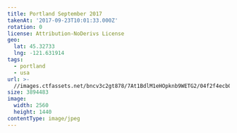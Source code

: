 ```yaml
---
title: Portland September 2017
takenAt: '2017-09-23T10:01:33.000Z'
rotation: 0
license: Attribution-NoDerivs License
geo:
  lat: 45.32733
  lng: -121.631914
tags:
  - portland
  - usa
url: >-
  //images.ctfassets.net/bncv3c2gt878/7At1BdlM1eHOpknb9WETG2/04f2f4ecb0b681cf382aadedd642bbb4/portland-september-2017_37349972442_o
size: 3894483
image:
  width: 2560
  height: 1440
contentType: image/jpeg
---
```


